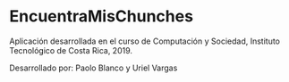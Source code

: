 # EncuentraMisChunches

Aplicación desarrollada en el curso de Computación y Sociedad, Instituto Tecnológico de Costa Rica, 2019.

Desarrollado por:
  Paolo Blanco y Uriel Vargas
